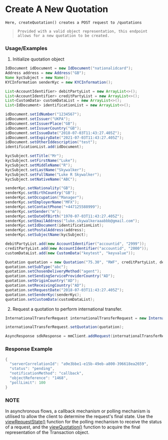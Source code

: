 # Create A New Quotation

`Here, createQuotation() creates a POST request to /quotations`

> `Provided with a valid object representation, this endpoint allows for a new quotation to be created.`

### Usage/Examples

1. Initialize quotation object
```java
IdDocument idDocument = new IdDocument("nationalidcard");
Address address = new Address("GB");
Name kycSubject = new Name();
KYCInformation senderKyc = new KYCInformation();

List<AccountIdentifier> debitPartyList = new ArrayList<>();
List<AccountIdentifier> creditPartyList = new ArrayList<>();
List<CustomData> customDataList = new ArrayList<>();
List<IdDocument> identificationList = new ArrayList<>();

idDocument.setIdNumber("1234567");
idDocument.setIssuer("UKPA");
idDocument.setIssuerPlace("GB");
idDocument.setIssuerCountry("GB");
idDocument.setIssueDate("2018-07-03T11:43:27.405Z");
idDocument.setExpiryDate("2021-07-03T11:43:27.405Z");
idDocument.setOtherIddescription("test");
identificationList.add(idDocument);

kycSubject.setTitle("Mr");
kycSubject.setFirstName("Luke");
kycSubject.setMiddleName("R");
kycSubject.setLastName("Skywalker");
kycSubject.setFullName("Luke R Skywalker");
kycSubject.setNativeName("ABC");

senderKyc.setNationality("GB");
senderKyc.setBirthCountry("GB");
senderKyc.setOccupation("Manager");
senderKyc.setEmployerName("MFX");
senderKyc.setContactPhone("+447125588999");
senderKyc.setGender("m");
senderKyc.setDateOfBirth("1970-07-03T11:43:27.405Z");
senderKyc.setEmailAddress("luke.skywalkeraaabbb@gmail.com");
senderKyc.setIdDocument(identificationList);
senderKyc.setPostalAddress(address);
senderKyc.setSubjectName(kycSubject);

debitPartyList.add(new AccountIdentifier("accountid", "2999"));
creditPartyList.add(new AccountIdentifier("accountid", "2000"));
customDataList.add(new CustomData("keytest", "keyvalue"));

Quotation quotation = new Quotation("75.30", "RWF", creditPartyList, debitPartyList);
quotation.setSubType("abc");
quotation.setChosenDeliveryMethod("agent");
quotation.setSendingServiceProviderCountry("AD");
quotation.setOriginCountry("AD");
quotation.setReceivingCountry("AD");
quotation.setRequestDate("2018-07-03T11:43:27.405Z");
quotation.setSenderKyc(senderKyc);
quotation.setCustomData(customDataList);
``` 

2. Request a quotation to perform international transfer.

```java
InternationalTransferRequest internationalTransferRequest = new InternationalTransferRequest();

internationalTransferRequest.setQuotation(quotation);

AsyncResponse sdkResponse = mmClient.addRequest(internationalTransferRequest).addCallBack("<Place your callback URL>").createQuotation();
```

### Response Example

```java
{
  "serverCorrelationId": "a9e3bbe1-e15b-49eb-a800-396618ea2659",
  "status": "pending",
  "notificationMethod": "callback",
  "objectReference": "1468",
  "pollLimit": 100
}
```

### NOTE

In asynchronous flows, a callback mechanism or polling mechanism is utilised to allow the client to determine the request's final state.
Use the <a href="viewRequestState.Readme.md">viewRequestState()</a> function for the polling mechanism to receive the status of a request, and the <a href="viewQuotation.Readme.md">viewQuotation()</a>
function to acquire the final representation of the Transaction object.